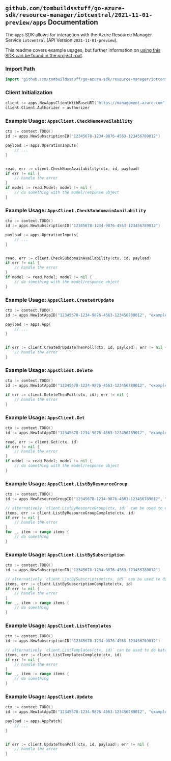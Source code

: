 
## `github.com/tombuildsstuff/go-azure-sdk/resource-manager/iotcentral/2021-11-01-preview/apps` Documentation

The `apps` SDK allows for interaction with the Azure Resource Manager Service `iotcentral` (API Version `2021-11-01-preview`).

This readme covers example usages, but further information on [using this SDK can be found in the project root](https://github.com/tombuildsstuff/go-azure-sdk/tree/main/docs).

### Import Path

```go
import "github.com/tombuildsstuff/go-azure-sdk/resource-manager/iotcentral/2021-11-01-preview/apps"
```


### Client Initialization

```go
client := apps.NewAppsClientWithBaseURI("https://management.azure.com")
client.Client.Authorizer = authorizer
```


### Example Usage: `AppsClient.CheckNameAvailability`

```go
ctx := context.TODO()
id := apps.NewSubscriptionID("12345678-1234-9876-4563-123456789012")

payload := apps.OperationInputs{
	// ...
}


read, err := client.CheckNameAvailability(ctx, id, payload)
if err != nil {
	// handle the error
}
if model := read.Model; model != nil {
	// do something with the model/response object
}
```


### Example Usage: `AppsClient.CheckSubdomainAvailability`

```go
ctx := context.TODO()
id := apps.NewSubscriptionID("12345678-1234-9876-4563-123456789012")

payload := apps.OperationInputs{
	// ...
}


read, err := client.CheckSubdomainAvailability(ctx, id, payload)
if err != nil {
	// handle the error
}
if model := read.Model; model != nil {
	// do something with the model/response object
}
```


### Example Usage: `AppsClient.CreateOrUpdate`

```go
ctx := context.TODO()
id := apps.NewIotAppID("12345678-1234-9876-4563-123456789012", "example-resource-group", "iotAppValue")

payload := apps.App{
	// ...
}


if err := client.CreateOrUpdateThenPoll(ctx, id, payload); err != nil {
	// handle the error
}
```


### Example Usage: `AppsClient.Delete`

```go
ctx := context.TODO()
id := apps.NewIotAppID("12345678-1234-9876-4563-123456789012", "example-resource-group", "iotAppValue")

if err := client.DeleteThenPoll(ctx, id); err != nil {
	// handle the error
}
```


### Example Usage: `AppsClient.Get`

```go
ctx := context.TODO()
id := apps.NewIotAppID("12345678-1234-9876-4563-123456789012", "example-resource-group", "iotAppValue")

read, err := client.Get(ctx, id)
if err != nil {
	// handle the error
}
if model := read.Model; model != nil {
	// do something with the model/response object
}
```


### Example Usage: `AppsClient.ListByResourceGroup`

```go
ctx := context.TODO()
id := apps.NewResourceGroupID("12345678-1234-9876-4563-123456789012", "example-resource-group")

// alternatively `client.ListByResourceGroup(ctx, id)` can be used to do batched pagination
items, err := client.ListByResourceGroupComplete(ctx, id)
if err != nil {
	// handle the error
}
for _, item := range items {
	// do something
}
```


### Example Usage: `AppsClient.ListBySubscription`

```go
ctx := context.TODO()
id := apps.NewSubscriptionID("12345678-1234-9876-4563-123456789012")

// alternatively `client.ListBySubscription(ctx, id)` can be used to do batched pagination
items, err := client.ListBySubscriptionComplete(ctx, id)
if err != nil {
	// handle the error
}
for _, item := range items {
	// do something
}
```


### Example Usage: `AppsClient.ListTemplates`

```go
ctx := context.TODO()
id := apps.NewSubscriptionID("12345678-1234-9876-4563-123456789012")

// alternatively `client.ListTemplates(ctx, id)` can be used to do batched pagination
items, err := client.ListTemplatesComplete(ctx, id)
if err != nil {
	// handle the error
}
for _, item := range items {
	// do something
}
```


### Example Usage: `AppsClient.Update`

```go
ctx := context.TODO()
id := apps.NewIotAppID("12345678-1234-9876-4563-123456789012", "example-resource-group", "iotAppValue")

payload := apps.AppPatch{
	// ...
}


if err := client.UpdateThenPoll(ctx, id, payload); err != nil {
	// handle the error
}
```
